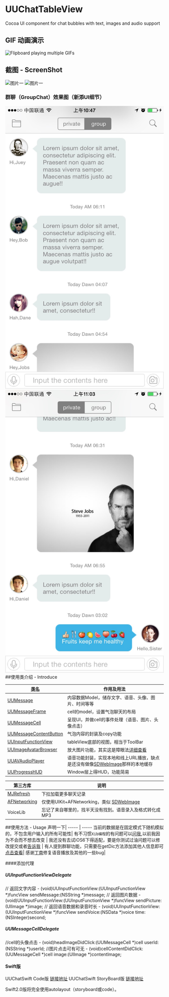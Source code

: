 UUChatTableView
===============

Cocoa UI component for chat bubbles with text, images and audio support

## GIF 动画演示
![Flipboard playing multiple GIFs](https://github.com/ZhipingYang/UUChatTableView/raw/master/Demo/UUChatTableViewTests/ChatTableView.gif)

## 截图 - ScreenShot
![图片一](https://github.com/ZhipingYang/UUChatTableView/raw/master/Demo/UUChatTableViewTests//ScreenShot/QQ20150113-5.jpg) ![图片一](https://github.com/ZhipingYang/UUChatTableView/raw/master/Demo/UUChatTableViewTests//ScreenShot/QQ20150113-4.jpg)
### 群聊（GroupChat）效果图（新添UI细节）
![图片三](https://github.com/ZhipingYang/DataResource/raw/master/UUChat/IMG_0052.jpg)  
![图片三](https://github.com/ZhipingYang/DataResource/raw/master/UUChat/IMG_0054.jpg)  
##使用类介绍 - Introduce

[类名](https://github.com/ZhipingYang/UUChatTableView/tree/master/UUChat) | 作用及用法
----- | -----
[UUMessage](https://github.com/ZhipingYang/UUChatTableView/blob/master/UUChat/UUMessage.h) | 内容数据Model，储存文字、语音、头像、图片、时间等等
[UUMessageFrame](https://github.com/ZhipingYang/UUChatTableView/blob/master/UUChat/UUMessageFrame.h) | cell的model，设置气泡聊天的布局
[UUMessageCell](https://github.com/ZhipingYang/UUChatTableView/blob/master/UUChat/UUMessageContentButton.h) | 呈现UI，并做cell的事件处理（语音、图片、头像点击）
[UUMessageContentButton](https://github.com/ZhipingYang/UUChatTableView/blob/master/UUChat/) | 气泡内容的封装及copy功能
[UUInputFunctionView](https://github.com/ZhipingYang/UUChatTableView/blob/master/UUChat/UUInputFunctionView.h) | tableView底部的视图，相当于ToolBar
[UUImageAvatarBrowser](https://github.com/ZhipingYang/UUChatTableView/blob/master/UUChat/UUImageAvatarBrowser.h) | 放大图片功能，其实这是障眼法[详细查看](https://github.com/ZhipingYang/UUChatTableView/blob/master/UUChat/UUImageAvatarBrowser.m)
[UUAVAudioPlayer](https://github.com/ZhipingYang/UUChatTableView/blob/master/UUChat/UUAVAudioPlayer.h) | 语音功能封装，实现本地和线上URL播放，缺点是还没有做像[SDWebImage](https://github.com/rs/SDWebImage)那样的本地缓存
[UUProgressHUD](https://github.com/ZhipingYang/UUChatTableView/blob/master/UUChat/UUProgressHUD.h) | Window层上得HUD，功能简易

第三方库 | 说明
----- | -----
[MJRefresh](https://github.com/CoderMJLee/MJRefresh) | 下拉加载更多聊天记录
[AFNetworking](https://github.com/AFNetworking/AFNetworking) | 仅使用UIKit+AFNetworking，类似 [SDWebImage](https://github.com/rs/SDWebImage)
VoiceLib | 忘记了来自哪里的，找半天没有找到。语音录入及格式转化成MP3

##使用方法 - Usage
声明一下| 
----- | -----
当前的数据是在固定模式下随机模拟的，不包含用户输入的所有可能性|
有不习惯`Xib编程`的有问题可以[问我](https://github.com/ZhipingYang/UUChatTableView/issues/new),以前我因为不会而不想去改变 | 
我还没有去试iOS6下得适配，要是你测试过油问题可以修改提交或者[告诉我](https://github.com/ZhipingYang/UUChatTableView/issues/new) | 
有人提到群聊功能，只需要在getDic方法添加其他人信息即可[点击查看](https://github.com/ZhipingYang/UUChatTableView/blob/master/Demo/UUChatTableView/ChatModel.m#L78)|
感谢[丁南](https://github.com/ijinmao)修复语音播放及其他的一些bug|


####添加代理
 
<h5 id="precode">UUInputFunctionViewDelegate</h5>
	// 返回文字内容
	- (void)UUInputFunctionView:(UUInputFunctionView *)funcView sendMessage:(NSString *)message;
	// 返回图片数据
	- (void)UUInputFunctionView:(UUInputFunctionView *)funcView sendPicture:(UIImage *)image;
	// 返回语音数据和录音时长
	- (void)UUInputFunctionView:(UUInputFunctionView *)funcView sendVoice:(NSData *)voice time:(NSInteger)second;
	
<h5 id="precode">UUMessageCellDelegate</h5>
	//cell的头像点击
	- (void)headImageDidClick:(UUMessageCell *)cell userId:(NSString *)userId;
	//图片点击可有可无
	- (void)cellContentDidClick:(UUMessageCell *)cell image:(UIImage *)contentImage;


#### Swift版
UUChatSwift Code版 [链接地址](https://github.com/ZhipingYang/UUChatSwift)
UUChatSwift StoryBoard版  [链接地址](https://github.com/ZhipingYang/UUChatSwift/tree/storyBoard)

Swift2.0版将完全使用autolayout（storyboard或code）。
